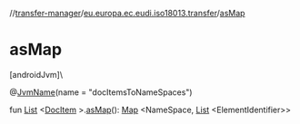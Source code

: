 //[transfer-manager](../../index.md)/[eu.europa.ec.eudi.iso18013.transfer](index.md)/[asMap](as-map.md)

# asMap

[androidJvm]\

@[JvmName](https://kotlinlang.org/api/latest/jvm/stdlib/kotlin.jvm/-jvm-name/index.html)(name =
&quot;docItemsToNameSpaces&quot;)

fun [List](https://kotlinlang.org/api/latest/jvm/stdlib/kotlin.collections/-list/index.html)
&lt;[DocItem](../eu.europa.ec.eudi.iso18013.transfer.response/-doc-item/index.md)
&gt;.[asMap](as-map.md)(): [Map](https://kotlinlang.org/api/latest/jvm/stdlib/kotlin.collections/-map/index.html)
&lt;NameSpace, [List](https://kotlinlang.org/api/latest/jvm/stdlib/kotlin.collections/-list/index.html)
&lt;ElementIdentifier&gt;&gt;
